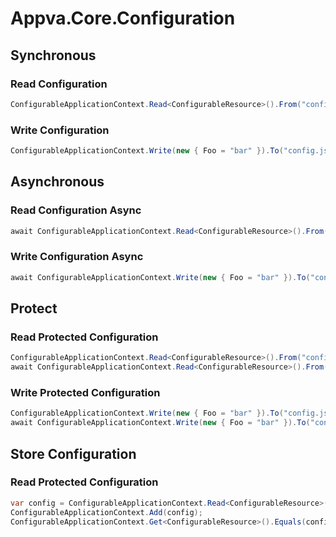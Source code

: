 # Appva.Core.Configuration

## Synchronous
### Read Configuration
```c#
ConfigurableApplicationContext.Read<ConfigurableResource>().From("config.json").ToObject();
```
### Write Configuration
```c#
ConfigurableApplicationContext.Write(new { Foo = "bar" }).To("config.json").Execute();
```
## Asynchronous
### Read Configuration Async
```c#
await ConfigurableApplicationContext.Read<ConfigurableResource>().From("config.json").ToObjectAsync();
```
### Write Configuration Async
```c#
await ConfigurableApplicationContext.Write(new { Foo = "bar" }).To("config.json").ExecuteAsync();
```
## Protect
### Read Protected Configuration
```c#
ConfigurableApplicationContext.Read<ConfigurableResource>().From("config.json").Unprotect().ToObject();
await ConfigurableApplicationContext.Read<ConfigurableResource>().From("config.json").Unprotect().ToObjectAsync();
```
### Write Protected Configuration
```c#
ConfigurableApplicationContext.Write(new { Foo = "bar" }).To("config.json").Protect().Execute();
await ConfigurableApplicationContext.Write(new { Foo = "bar" }).To("config.json").Protect().ExecuteAsync();
```
## Store Configuration
### Read Protected Configuration
```c#
var config = ConfigurableApplicationContext.Read<ConfigurableResource>().From("config.json").Unprotect().ToObjectAsync();
ConfigurableApplicationContext.Add(config);
ConfigurableApplicationContext.Get<ConfigurableResource>().Equals(config);
```